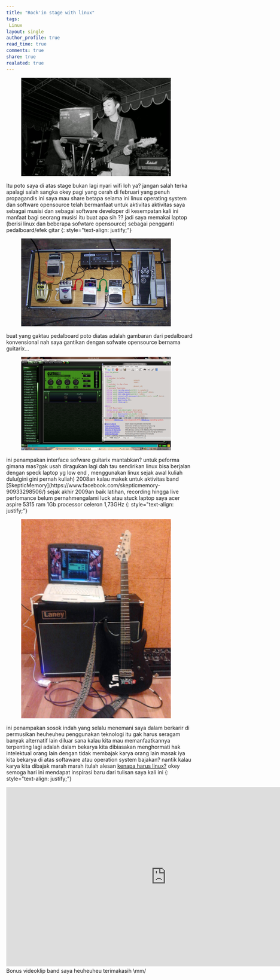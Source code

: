 ```yaml
---
title: "Rock'in stage with linux"
tags:
 Linux
layout: single
author_profile: true
read_time: true
comments: true
share: true
realated: true
---
```


<figure style="width: 400px" class="align-center">
<img src="/images/mlete.jpg">
<figcaption></figcaption>
</figure> 


Itu poto saya di atas stage bukan lagi nyari wifi loh ya? jangan salah terka apalagi salah sangka
okey pagi yang cerah di februari yang penuh propagandis ini saya mau share betapa selama ini 
linux operating system dan software opensource telah bermanfaat untuk aktivitas aktivitas saya
sebagai musisi dan sebagai software developer di kesempatan kali ini manfaat bagi seorang musisi
itu buat apa sih ?? jadi saya memakai laptop (berisi linux dan beberapa sofwtare opensource) sebagai
pengganti pedalboard/efek gitar
{: style="text-align: justify;"}

<figure style="width: 400px" class="align-center">
<img src="/images/pedals.jpg">
<figcaption></figcaption>
</figure> 



buat yang gaktau pedalboard poto diatas adalah gambaran dari pedalboard konvensional
nah saya gantikan dengan sofwate opensource bernama guitarix... 

<figure style="width: 400px" class="align-center">
<img src="/images/guitarrix.png">
<figcaption></figcaption>
</figure> 
ini penampakan interface sofware guitarix mantabkan? untuk peforma gimana mas?gak usah
diragukan lagi dah tau sendirikan linux bisa berjalan dengan speck laptop yg low end ,
menggunakan linux sejak awal kuliah dulu(gini gini pernah kuliah) 2008an kalau makek 
untuk aktivitas band [SkepticMemory](https://www.facebook.com/skepticmemory-90933298506/) sejak akhir 2009an baik latihan, recording hingga live perfomance belum pernahmengalami luck atau stuck laptop saya acer aspire 5315 ram 1Gb processor celeron 1,73GHz 
{: style="text-align: justify;"}

<figure style="width: 400px" class="align-center">
<img src="/images/gitari.jpg">
<figcaption></figcaption>
</figure> 

ini penampakan sosok indah yang selalu menemani saya dalam berkarir di permusikan heuheuheu
penggunakan teknologi itu gak harus seragam banyak alternatif lain diluar sana kalau kita mau
memanfaatkannya terpenting lagi adalah dalam bekarya kita dibiasakan menghormati hak intelektual
orang lain dengan tidak membajak karya orang lain masak iya kita bekarya di atas softaware atau
operation system bajakan? nantik kalau karya kita dibajak marah marah itulah alesan [kenapa harus linux?](http://www.glamvian.com/Kenapa-harus-linux/) okey semoga hari ini mendapat inspirasi baru dari tulisan saya kali ini
{: style="text-align: justify;"}


<iframe width="854" height="480" src="https://www.youtube.com/embed/d3pY-AqT-tI" frameborder="0" allowfullscreen></iframe>
Bonus videoklip band saya heuheuheu terimakasih \mm/ 

